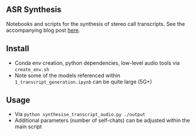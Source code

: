 ## ASR Synthesis
Notebooks and scripts for the synthesis of stereo call transcripts. See the accompanying blog post [here](https://www.samhardyhey.com/poor-mans-asr-pt-2).

## Install
- Conda env creation, python dependencies, low-level audio tools via `create_env.sh`
- Note some of the models referenced within `1_transcript_generation.ipynb` can be quite large (5G+)

## Usage
- Via `python synthesise_transcript_audio.py ./output`
- Additional parameters (number of self-chats) can be adjusted within the main script